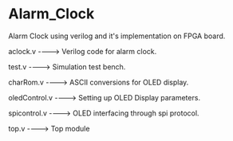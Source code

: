 # Alarm_Clock

Alarm Clock using verilog and it's implementation on FPGA board.


aclock.v ----> Verilog code for alarm clock.



test.v   ----> Simulation test bench.


charRom.v ----> ASCII conversions for OLED display.


oledControl.v ----> Setting up OLED Display parameters.

spicontrol.v ----> OLED interfacing through spi protocol.


top.v ----> Top module




